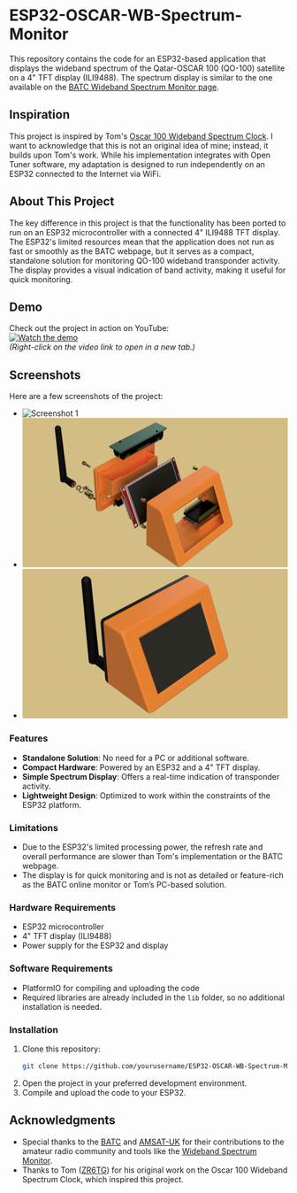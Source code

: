 # ESP32-OSCAR-WB-Spectrum-Monitor

This repository contains the code for an ESP32-based application that displays the wideband spectrum of the Qatar-OSCAR 100 (QO-100) satellite on a 4" TFT display (ILI9488). The spectrum display is similar to the one available on the [BATC Wideband Spectrum Monitor page](https://eshail.batc.org.uk/wb/).

## Inspiration

This project is inspired by Tom's [Oscar 100 Wideband Spectrum Clock](https://www.zr6tg.co.za/2022/06/23/oscar-100-wideband-spectrum-clock/). I want to acknowledge that this is not an original idea of mine; instead, it builds upon Tom's work. While his implementation integrates with Open Tuner software, my adaptation is designed to run independently on an ESP32 connected to the Internet via WiFi.

## About This Project

The key difference in this project is that the functionality has been ported to run on an ESP32 microcontroller with a connected 4" ILI9488 TFT display. The ESP32's limited resources mean that the application does not run as fast or smoothly as the BATC webpage, but it serves as a compact, standalone solution for monitoring QO-100 wideband transponder activity. The display provides a visual indication of band activity, making it useful for quick monitoring.

## Demo

Check out the project in action on YouTube:  
[![Watch the demo](https://img.youtube.com/vi/hN2jycwo034/0.jpg)](https://www.youtube.com/watch?v=hN2jycwo034)  
*(Right-click on the video link to open in a new tab.)*

## Screenshots

Here are a few screenshots of the project:  
- ![Screenshot 1](https://github.com/HB9IIU/ESP32-OSCAR-WB-Spectrum-Monitor/blob/main/doc/ScreenShots/IMG_7672.png)  
- ![Screenshot 2](https://github.com/HB9IIU/ESP32-OSCAR-WB-Spectrum-Monitor/blob/main/doc/Enclosure3DprintFiles/Renderings/TFTESP32enclsoure_1.png)  
- ![Screenshot 3](https://github.com/HB9IIU/ESP32-OSCAR-WB-Spectrum-Monitor/blob/main/doc/Enclosure3DprintFiles/Renderings/TFTESP32enclsoure_5.png)  




### Features

- **Standalone Solution**: No need for a PC or additional software.
- **Compact Hardware**: Powered by an ESP32 and a 4" TFT display.
- **Simple Spectrum Display**: Offers a real-time indication of transponder activity.
- **Lightweight Design**: Optimized to work within the constraints of the ESP32 platform.

### Limitations

- Due to the ESP32's limited processing power, the refresh rate and overall performance are slower than Tom's implementation or the BATC webpage.
- The display is for quick monitoring and is not as detailed or feature-rich as the BATC online monitor or Tom’s PC-based solution.

### Hardware Requirements

- ESP32 microcontroller
- 4" TFT display (ILI9488)
- Power supply for the ESP32 and display

### Software Requirements

- PlatformIO for compiling and uploading the code
- Required libraries are already included in the `lib` folder, so no additional installation is needed.

### Installation

1. Clone this repository:
   ```bash
   git clone https://github.com/yourusername/ESP32-OSCAR-WB-Spectrum-Monitor.git
   ```
2. Open the project in your preferred development environment.
3. Compile and upload the code to your ESP32.

## Acknowledgments

- Special thanks to the [BATC](https://batc.org.uk/) and [AMSAT-UK](https://amsat-uk.org/) for their contributions to the amateur radio community and tools like the [Wideband Spectrum Monitor](https://eshail.batc.org.uk/wb/).
- Thanks to Tom ([ZR6TG](https://www.zr6tg.co.za)) for his original work on the Oscar 100 Wideband Spectrum Clock, which inspired this project.
